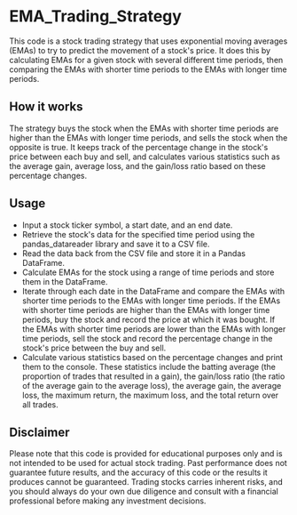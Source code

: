 # EMA_Trading_Strategy
This code is a stock trading strategy that uses exponential moving averages (EMAs) to try to predict the movement of a stock's price. It does this by calculating EMAs for a given stock with several different time periods, then comparing the EMAs with shorter time periods to the EMAs with longer time periods.
## How it works
The strategy buys the stock when the EMAs with shorter time periods are higher than the EMAs with longer time periods, and sells the stock when the opposite is true. It keeps track of the percentage change in the stock's price between each buy and sell, and calculates various statistics such as the average gain, average loss, and the gain/loss ratio based on these percentage changes.
## Usage
- Input a stock ticker symbol, a start date, and an end date.
- Retrieve the stock's data for the specified time period using the pandas_datareader library and save it to a CSV file.
- Read the data back from the CSV file and store it in a Pandas DataFrame.
- Calculate EMAs for the stock using a range of time periods and store them in the DataFrame.
- Iterate through each date in the DataFrame and compare the EMAs with shorter time periods to the EMAs with longer time periods. If the EMAs with shorter time periods are higher than the EMAs with longer time periods, buy the stock and record the price at which it was bought. If the EMAs with shorter time periods are lower than the EMAs with longer time periods, sell the stock and record the percentage change in the stock's price between the buy and sell.
- Calculate various statistics based on the percentage changes and print them to the console. These statistics include the batting average (the proportion of trades that resulted in a gain), the gain/loss ratio (the ratio of the average gain to the average loss), the average gain, the average loss, the maximum return, the maximum loss, and the total return over all trades.
## Disclaimer
Please note that this code is provided for educational purposes only and is not intended to be used for actual stock trading. Past performance does not guarantee future results, and the accuracy of this code or the results it produces cannot be guaranteed. Trading stocks carries inherent risks, and you should always do your own due diligence and consult with a financial professional before making any investment decisions.
